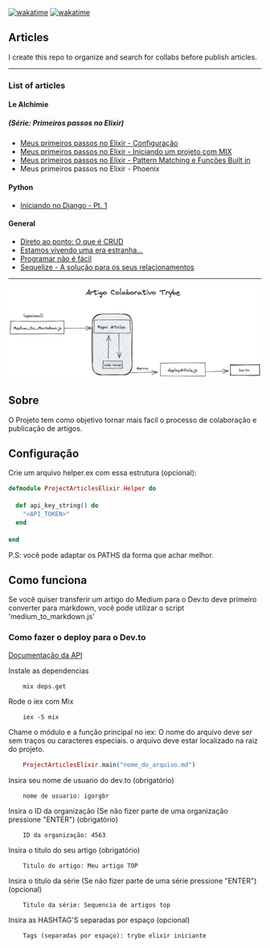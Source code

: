 [![wakatime](https://wakatime.com/badge/user/ae074563-da22-43df-b93c-58927224dea1/project/f854f409-af19-40b9-8776-9ea3ce8206b3.svg)](https://wakatime.com/badge/user/ae074563-da22-43df-b93c-58927224dea1/project/f854f409-af19-40b9-8776-9ea3ce8206b3) [![wakatime](https://wakatime.com/badge/github/igorgbr/articles.svg)](https://wakatime.com/badge/github/igorgbr/articles)

## Articles

I create this repo to organize and search for collabs before publish articles.

---

### List of articles

#### Le Alchimie

##### (Série: Primeiros passos no Elixir)

- [Meus primeiros passos no Elixir - Configuração](Elixir/PrimeirosPassos/configuracao.md)
- [Meus primeiros passos no Elixir - Iniciando um projeto com MIX](Elixir/PrimeirosPassos/conceitos_iniciais.md)
- [Meus primeiros passos no Elixir - Pattern Matching e Funções Built in](Elixir/PrimeirosPassos/pattern_mathing_built_in.md)
- Meus primeiros passos no Elixir - Phoenix

#### Python

- [Iniciando no Django - Pt. 1](Python/Iniciando_uma_aplicação_com_Django_Framework.md)

#### General
- [Direto ao ponto: O que é CRUD](/home/igor/projetos/project_articles_elixir/General/Direto_ao_ponto:_O_que_é_CRUD?.md)
- [Estamos vivendo uma era estranha...](General/Estamos_vivendo_uma_era_estranha….md)
- [Programar não é fácil](/home/igor/projetos/project_articles_elixir/General/Programar_não_é_fácil!.md)
- [Sequelize - A solução para os seus relacionamentos](General/Sequelize_—_A_solução_para_seus_relacionamentos!.md)

---
![estrutura](estrutura.png)

## Sobre
O Projeto tem como objetivo tornar mais facil o processo de colaboração e publicação de artigos.

## Configuração

Crie um arquivo helper.ex com essa estrutura (opcional):

```elixir
defmodule ProjectArticlesElixir.Helper do

  def api_key_string() do
    "<API_TOKEN>"
  end

end
```

P.S: você pode adaptar os PATHS da forma que achar melhor.

## Como funciona
Se você quiser transferir um artigo do Medium para o Dev.to deve primeiro converter para markdown, você pode utilizar o script 'medium_to_markdown.js'

<!-- ### Como converter um artigo do Medium para Markdown

É nescessário ter o Node instalado.

clone o repositorio
```Shell
    git clone git@github.com:igorgbr/articles.git
```

Instale as bibliotecas
```Shell
    mix deps.get
```

Rode o projeto no MIX
```Shell
    iex -S mix
``` -->

<!-- Será gerado no caminho escolhido um arquivo de nome igual ao titulo do artigo no formato MD. -->


### Como fazer o deploy para o Dev.to
[Documentação da API](https://developers.forem.com/api/#section/Authentication)

Instale as dependencias
```Shell
    mix deps.get
```
Rode o iex com Mix
```Shell
    iex -S mix
```

Chame o módulo e a função principal no iex:
O nome do arquivo deve ser sem traços ou caracteres especiais.
o arquivo deve estar localizado na raiz do projeto.

```elixir
    ProjectArticlesElixir.main("nome_do_arquivo.md")
```


Insira seu nome de usuario do dev.to (obrigatório)
```Shell
    nome de usuario: igorgbr
```

Insira o ID da organização (Se não fizer parte de uma organização pressione "ENTER") (obrigatório)
```Shell
    ID da organização: 4563
```

Insira o titulo do seu artigo (obrigatório)
```Shell
    Titulo do artigo: Meu artigo TOP
```

Insira o titulo da série (Se não fizer parte de uma série pressione "ENTER") (opcional)
```Shell
    Titulo da série: Sequencia de artigos top
```

Insira as HASHTAG'S separadas por espaço (opcional)
```Shell
    Tags (separadas por espaço): trybe elixir iniciante
```
